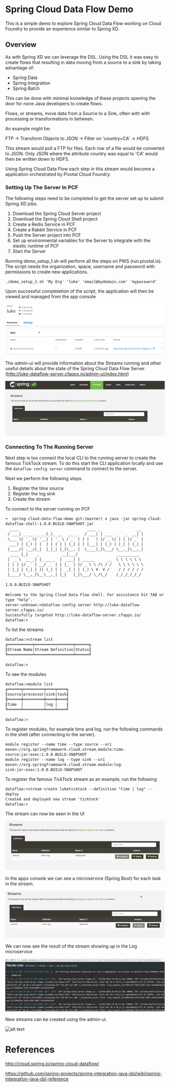 # Spring Cloud Data Flow Demo

This is a simple demo to explore Spring Cloud Data Flow working on Cloud Foundry to provide an experience similar to Spring XD.

## Overview

As with Spring XD we can leverage the DSL. Using the DSL it was easy to create flows that resulting in data moving from a source to a sink by taking advantage of:

- Spring Data
- Spring Integration
- Spring Batch

This can be done with minimal knowledge of these projects opening the door for none Java developers to create flows.

Flows, or streams, move data from a Source to a Sink, often with with processing or transformations in between.

An example might be:

FTP -> Transform Objects to JSON -> Filter on 'country=CA' -> HDFS

This stream would poll a FTP for files. Each row of a file would be converted to JSON. Only JSON where the attribute country was equal to 'CA' would then be written down to HDFS.

Using Spring Cloud Data Flow each step in this stream would become a application orchestrated by Pivotal Cloud Foundry.

### Setting Up The Server In PCF

The following steps need to be completed to get the server set up to submit Spring XD jobs.

1. Download the Spring Cloud Server project
2. Download the Spring Cloud Shell project
3. Create a Redis Service in PCF
4. Create a Rabbit Service in PCF
5. Push the Server project into PCF
6. Set up environmental variables for the Server to integrate with the elastic runtime of PCF
7. Start the Server

Running demo_setup_1.sh will perform all the steps on PWS (run.pivotal.io). The script needs the organization, space, username and password with permissions to create new applications.

```shell
./demo_setup_1.sh 'My Org' 'luke' 'email@mydomain.com' 'mypassword'
```
Upon successful completetion of the script, the application will then be viewed and managed from the app console

![alt text](app-console.png "PCF App Console")

The admin-ui will provide information about the Streams running and other useful details about the state of the Spring Cloud Data Flow Server (http://luke-dataflow-server.cfapps.io/admin-ui/index.html)

![alt text](pcf-admin-ui.png "PCF Admin UI")

### Connecting To The Running Server

Next step is too connect the local CLI to the running server to create the famous TickTock stream. To do this start the CLI application locally and use the `dataflow config server` command to connect to the server.

Next we perform the following steps:

1. Register the time source
2. Register the log sink
3. Create the stream

To connect to the server running on PCF

```shell
➜  spring-cloud-data-flow-demo git:(master) ✗ java -jar spring-cloud-dataflow-shell-1.0.0.BUILD-SNAPSHOT.jar
  ____                              ____ _                __
 / ___| _ __  _ __(_)_ __   __ _   / ___| | ___  _   _  __| |
 \___ \| '_ \| '__| | '_ \ / _` | | |   | |/ _ \| | | |/ _` |
  ___) | |_) | |  | | | | | (_| | | |___| | (_) | |_| | (_| |
 |____/| .__/|_|  |_|_| |_|\__, |  \____|_|\___/ \__,_|\__,_|
  ____ |_|    _          __|___/                 __________
 |  _ \  __ _| |_ __ _  |  ___| | _____      __  \ \ \ \ \ \
 | | | |/ _` | __/ _` | | |_  | |/ _ \ \ /\ / /   \ \ \ \ \ \
 | |_| | (_| | || (_| | |  _| | | (_) \ V  V /    / / / / / /
 |____/ \__,_|\__\__,_| |_|   |_|\___/ \_/\_/    /_/_/_/_/_/

1.0.0.BUILD-SNAPSHOT

Welcome to the Spring Cloud Data Flow shell. For assistance hit TAB or type "help".
server-unknown:>dataflow config server http://luke-dataflow-server.cfapps.io/
Successfully targeted http://luke-dataflow-server.cfapps.io/
dataflow:>

```

To list the streams

```shell
dataflow:>stream list
╔═══════════╤═════════════════╤══════╗
║Stream Name│Stream Definition│Status║
╚═══════════╧═════════════════╧══════╝

dataflow:>
```
To see the modules

```shell
dataflow:>module list
╔══════╤═════════╤════╤════╗
║source│processor│sink│task║
╠══════╪═════════╪════╪════╣
║time  │         │log │    ║
╚══════╧═════════╧════╧════╝

dataflow:>

```
To register modules, for example time and log, run the following commands in the shell (after connecting to the server).

```shell
module register --name time --type source --uri maven://org.springframework.cloud.stream.module:time-source:jar:exec:1.0.0.BUILD-SNAPSHOT
module register --name log --type sink --uri maven://org.springframework.cloud.stream.module:log-sink:jar:exec:1.0.0.BUILD-SNAPSHOT
```
To register the famous TickTock stream as an example, run the following

```shell
dataflow:>stream create luketicktock --definition "time | log" --deploy
Created and deployed new stream 'ticktock'
dataflow:>

```

The stream can now be seen in the UI

![alt text](pcf-admin-ui-stream.png "PCF Admin UI Stream")

In the apps console we can see a microservice (Spring Boot) for each task in the stream.

![alt text](deployedstream.png "Microservices In PCF")

We can now see the result of the stream showing up in the Log microservice

![alt text](pcf-tail-logs.png "PCF Log Tail")

New streams can be created using the admin-ui.

![alt text](flo-ui.png "New Streams")




# References

http://cloud.spring.io/spring-cloud-dataflow/

https://github.com/spring-projects/spring-integration-java-dsl/wiki/spring-integration-java-dsl-reference
